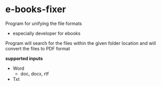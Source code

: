# e-books-fixer

Program for unifying the file formats
- especially developer for ebooks

Program will search for the files within the given folder location and will convert the files to PDF format

**supported inputs** 

- Word
    - doc, docx, rtf
- Txt 

 